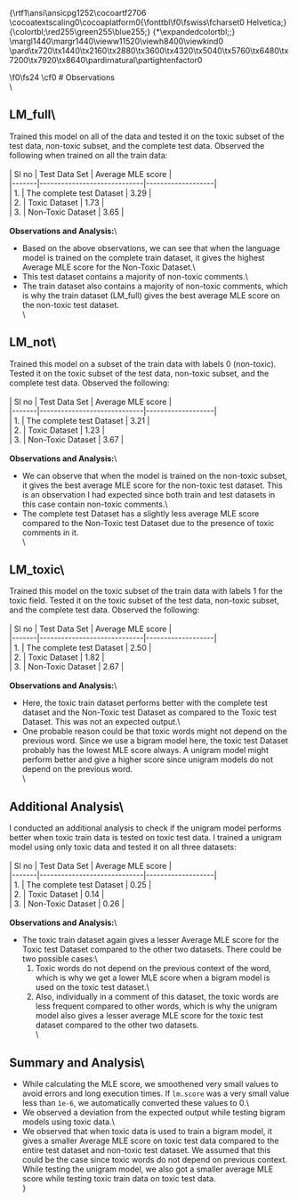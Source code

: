 {\rtf1\ansi\ansicpg1252\cocoartf2706
\cocoatextscaling0\cocoaplatform0{\fonttbl\f0\fswiss\fcharset0 Helvetica;}
{\colortbl;\red255\green255\blue255;}
{\*\expandedcolortbl;;}
\margl1440\margr1440\vieww11520\viewh8400\viewkind0
\pard\tx720\tx1440\tx2160\tx2880\tx3600\tx4320\tx5040\tx5760\tx6480\tx7200\tx7920\tx8640\pardirnatural\partightenfactor0

\f0\fs24 \cf0 # Observations\
\
## LM_full\
Trained this model on all of the data and tested it on the toxic subset of the test data, non-toxic subset, and the complete test data. Observed the following when trained on all the train data:\
\
| Sl no | Test Data Set                | Average MLE score |\
|-------|-----------------------------|-------------------|\
| 1.    | The complete test Dataset   | 3.29              |\
| 2.    | Toxic Dataset               | 1.73              |\
| 3.    | Non-Toxic Dataset           | 3.65              |\
\
**Observations and Analysis:**\
- Based on the above observations, we can see that when the language model is trained on the complete train dataset, it gives the highest Average MLE score for the Non-Toxic Dataset.\
- This test dataset contains a majority of non-toxic comments.\
- The train dataset also contains a majority of non-toxic comments, which is why the train dataset (LM_full) gives the best average MLE score on the non-toxic test dataset.\
\
## LM_not\
Trained this model on a subset of the train data with labels 0 (non-toxic). Tested it on the toxic subset of the test data, non-toxic subset, and the complete test data. Observed the following:\
\
| Sl no | Test Data Set                | Average MLE score |\
|-------|-----------------------------|-------------------|\
| 1.    | The complete test Dataset   | 3.21              |\
| 2.    | Toxic Dataset               | 1.23              |\
| 3.    | Non-Toxic Dataset           | 3.67              |\
\
**Observations and Analysis:**\
- We can observe that when the model is trained on the non-toxic subset, it gives the best average MLE score for the non-toxic test dataset. This is an observation I had expected since both train and test datasets in this case contain non-toxic comments.\
- The complete test Dataset has a slightly less average MLE score compared to the Non-Toxic test Dataset due to the presence of toxic comments in it.\
\
## LM_toxic\
Trained this model on the toxic subset of the train data with labels 1 for the toxic field. Tested it on the toxic subset of the test data, non-toxic subset, and the complete test data. Observed the following:\
\
| Sl no | Test Data Set                | Average MLE score |\
|-------|-----------------------------|-------------------|\
| 1.    | The complete test Dataset   | 2.50              |\
| 2.    | Toxic Dataset               | 1.82              |\
| 3.    | Non-Toxic Dataset           | 2.67              |\
\
**Observations and Analysis:**\
- Here, the toxic train dataset performs better with the complete test dataset and the Non-Toxic test Dataset as compared to the Toxic test Dataset. This was not an expected output.\
- One probable reason could be that toxic words might not depend on the previous word. Since we use a bigram model here, the toxic test Dataset probably has the lowest MLE score always. A unigram model might perform better and give a higher score since unigram models do not depend on the previous word.\
\
## Additional Analysis\
I conducted an additional analysis to check if the unigram model performs better when toxic train data is tested on toxic test data. I trained a unigram model using only toxic data and tested it on all three datasets:\
\
| Sl no | Test Data Set                | Average MLE score |\
|-------|-----------------------------|-------------------|\
| 1.    | The complete test Dataset   | 0.25              |\
| 2.    | Toxic Dataset               | 0.14              |\
| 3.    | Non-Toxic Dataset           | 0.26              |\
\
**Observations and Analysis:**\
- The toxic train dataset again gives a lesser Average MLE score for the Toxic test Dataset compared to the other two datasets. There could be two possible cases:\
  1. Toxic words do not depend on the previous context of the word, which is why we get a lower MLE score when a bigram model is used on the toxic test dataset.\
  2. Also, individually in a comment of this dataset, the toxic words are less frequent compared to other words, which is why the unigram model also gives a lesser average MLE score for the toxic test dataset compared to the other two datasets.\
\
## Summary and Analysis\
- While calculating the MLE score, we smoothened very small values to avoid errors and long execution times. If `lm.score` was a very small value less than `1e-6`, we automatically converted these values to 0.\
- We observed a deviation from the expected output while testing bigram models using toxic data.\
- We observed that when toxic data is used to train a bigram model, it gives a smaller Average MLE score on toxic test data compared to the entire test dataset and non-toxic test dataset. We assumed that this could be the case since toxic words do not depend on previous context. While testing the unigram model, we also got a smaller average MLE score while testing toxic train data on toxic test data.\
}